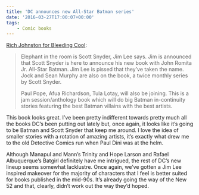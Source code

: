 ```yaml
---
title: 'DC announces new All-Star Batman series'
date: '2016-03-27T17:00:07+00:00'
tags:
    - Comic books
---
```


[Rich Johnston for Bleeding Cool](https://bleedingcool.com/comics/dc-rebirth-scott-snyder-announces-all-star-batman/):

> Elephant in the room is Scott Snyder, Jim Lee says. Jim is announced that Scott Snyder is here to announce his new book with John Romita Jr. All-Star Batman. Jim Lee is pissed that they’ve taken the name. Jock and Sean Murphy are also on the book, a twice monthly series by Scott Snyder.
> 
>  Paul Pope, Afua Richardson, Tula Lotay, will also be joining. This is a jam session/anthology book which will do big Batman in-continuity stories featuring the best Batman villains with the best artists.

This book looks great. I’ve been pretty indifferent towards pretty much all the books DC’s been putting out lately but, once again, it looks like it’s going to be Batman and Scott Snyder that keep me around. I love the idea of smaller stories with a rotation of amazing artists, it’s exactly what drew me to the old Detective Comics run when Paul Dini was at the helm.

Although Manapul and Mann’s Trinity and Hope Larson and Rafael Albuquerque’s Batgirl definitely have me intrigued, the rest of DC’s new lineup seems somewhat lacklustre. Once again, we’ve gotten a Jim Lee inspired makeover for the majority of characters that I feel is better suited for books published in the mid-90s. It’s already going the way of the New 52 and that, clearly, didn’t work out the way they’d hoped.
